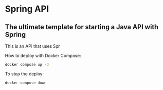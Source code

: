 # Spring API
## The ultimate template for starting a Java API with Spring


This is an API that uses Spr

How to deploy with Docker Compose:
```sh
docker compose up -d
```

To stop the deploy:
```sh
docker compose down
```
